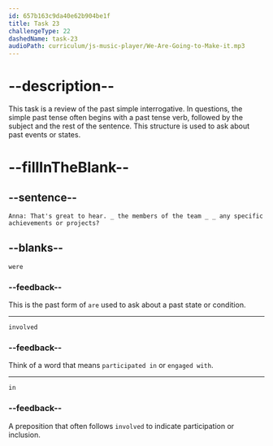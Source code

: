 ```yaml
---
id: 657b163c9da40e62b904be1f
title: Task 23
challengeType: 22
dashedName: task-23
audioPath: curriculum/js-music-player/We-Are-Going-to-Make-it.mp3
---
```


<!--
AUDIO REFERENCE:
Anna: That's great to hear. Were the members of the team involved in any specific achievements or projects?
-->

# --description--

This task is a review of the past simple interrogative. In questions, the simple past tense often begins with a past tense verb, followed by the subject and the rest of the sentence. This structure is used to ask about past events or states.

# --fillInTheBlank--

## --sentence--

`Anna: That's great to hear. _ the members of the team _ _ any specific achievements or projects?`

## --blanks--

`were`

### --feedback--

This is the past form of `are` used to ask about a past state or condition.

---

`involved`

### --feedback--

Think of a word that means `participated in` or `engaged with`.

---

`in`

### --feedback--

A preposition that often follows `involved` to indicate participation or inclusion.
